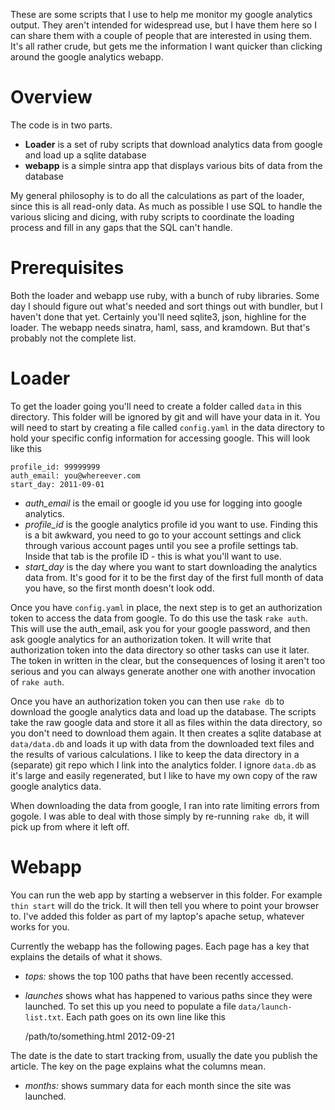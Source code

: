 These are some scripts that I use to help me monitor my google analytics output. They aren't intended for widespread use, but I have them here so I can share them with a couple of people that are interested in using them. It's all rather crude, but gets me the information I want quicker than clicking around the google analytics webapp.

Overview
========

The code is in two parts. 

- **Loader** is a set of ruby scripts that download analytics data from google and load up a sqlite database
- **webapp** is a simple sintra app that displays various bits of data from the database

My general philosophy is to do all the calculations as part of the loader, since this is all read-only data. As much as possible I use SQL to handle the various slicing and dicing, with ruby scripts to coordinate the loading process and fill in any gaps that the SQL can't handle.

Prerequisites
==========

Both the loader and webapp use ruby, with a bunch of ruby libraries. Some day I should figure out what's needed and sort things out with bundler, but I haven't done that yet. Certainly you'll need sqlite3, json, highline for the loader. The webapp needs sinatra, haml, sass, and kramdown. But that's probably not the complete list.


Loader
=======

To get the loader going you'll need to create a folder called `data` in this directory. This folder will be ignored by git and will have your data in it. You will need to start by creating a file called `config.yaml` in the data directory to hold your specific config information for accessing google. This will look like this

    profile_id: 99999999
    auth_email: you@whereever.com
    start_day: 2011-09-01

- *auth_email* is the email or google id you use for logging into google analytics. 
- *profile_id* is the google analytics profile id you want to use. Finding this is a bit awkward, you need to go to your account settings and click through various account pages until you see a profile settings tab. Inside that tab is the profile ID - this is what you'll want to use.
- *start_day* is the day where you want to start downloading the analytics data from. It's good for it to be the first day of the first full month of data you have, so the first month doesn't look odd.

Once you have `config.yaml` in place, the next step is to get an authorization token to access the data from google. To do this use the task `rake auth`. This will use the auth_email, ask you for your google password, and then ask google analytics for an authorization token. It will write that authorization token into the data directory so other tasks can use it later. The token in written in the clear, but the consequences of losing it aren't too serious and you can always generate another one with another invocation of `rake auth`.

Once you have an authorization token you can then use `rake db` to download the google analytics data and load up the database. The scripts take the  raw google data and store it all as files within the data directory, so you don't need to download them again. It then creates a sqlite database at `data/data.db` and loads it up with data from the downloaded text files and the results of various calculations. I like to keep the data directory in a (separate) git repo which I link into the analytics folder. I ignore `data.db` as it's large and easily regenerated, but I like to have my own copy of the raw google analytics data.

When downloading the data from google, I ran into rate limiting errors from gogole. I was able to deal with those simply by re-running `rake db`, it will pick up from where it left off.

Webapp
=======

You can run the web app by starting a webserver in this folder. For example `thin start` will do the trick. It will then tell you where to point your browser to. I've added this folder as part of my laptop's apache setup, whatever works for you.

Currently the webapp has the following pages. Each page has a key that explains the details of what it shows. 

- *tops:* shows the top 100 paths that have been recently accessed. 

- *launches* shows what has happened to various paths since they were launched. To set this up you need to populate a file `data/launch-list.txt`. Each path goes on its own line like this

    /path/to/something.html           2012-09-21

The date is the date to start tracking from, usually the date you publish the article. The key on the page explains what the columns mean.

- *months:* shows summary data for each month since the site was launched. 

